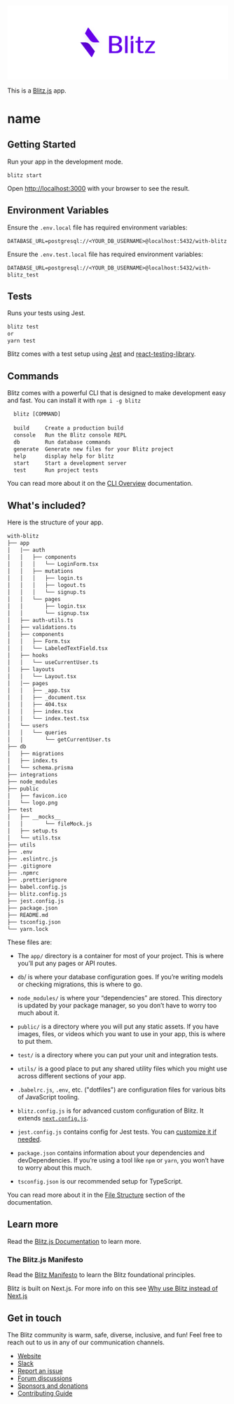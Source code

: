 [![Blitz.js](https://raw.githubusercontent.com/blitz-js/art/master/github-cover-photo.png)](https://blitzjs.com)

This is a [Blitz.js](https://github.com/blitz-js/blitz) app.

# **name**

## Getting Started

Run your app in the development mode.

```
blitz start
```

Open [http://localhost:3000](http://localhost:3000) with your browser to see the result.

## Environment Variables

Ensure the `.env.local` file has required environment variables:

```
DATABASE_URL=postgresql://<YOUR_DB_USERNAME>@localhost:5432/with-blitz
```

Ensure the `.env.test.local` file has required environment variables:

```
DATABASE_URL=postgresql://<YOUR_DB_USERNAME>@localhost:5432/with-blitz_test
```

## Tests

Runs your tests using Jest.

```
blitz test
or
yarn test
```

Blitz comes with a test setup using [Jest](https://jestjs.io/) and [react-testing-library](https://testing-library.com/).

## Commands

Blitz comes with a powerful CLI that is designed to make development easy and fast. You can install it with `npm i -g blitz`

```
  blitz [COMMAND]

  build     Create a production build
  console   Run the Blitz console REPL
  db        Run database commands
  generate  Generate new files for your Blitz project
  help      display help for blitz
  start     Start a development server
  test      Run project tests
```

You can read more about it on the [CLI Overview](https://blitzjs.com/docs/cli-overview) documentation.

## What's included?

Here is the structure of your app.

```
with-blitz
├── app
│   |── auth
│   │   ├── components
│   │   │   └── LoginForm.tsx
│   │   ├── mutations
│   │   │   ├── login.ts
│   │   │   ├── logout.ts
│   │   │   └── signup.ts
│   │   └── pages
│   │       ├── login.tsx
│   │       └── signup.tsx
│   ├── auth-utils.ts
│   ├── validations.ts
│   ├── components
│   │   ├── Form.tsx
│   │   └── LabeledTextField.tsx
│   ├── hooks
│   │   └── useCurrentUser.ts
│   ├── layouts
│   │   └── Layout.tsx
│   │── pages
│   │   ├── _app.tsx
│   │   ├── _document.tsx
│   │   ├── 404.tsx
│   │   ├── index.tsx
│   │   └── index.test.tsx
│   └── users
│   │   └── queries
│   │       └── getCurrentUser.ts
├── db
│   ├── migrations
│   ├── index.ts
│   └── schema.prisma
├── integrations
├── node_modules
├── public
│   ├── favicon.ico
│   └── logo.png
├── test
│   ├── __mocks__
│   │       └── fileMock.js
│   ├── setup.ts
│   └── utils.tsx
├── utils
├── .env
├── .eslintrc.js
├── .gitignore
├── .npmrc
├── .prettierignore
├── babel.config.js
├── blitz.config.js
├── jest.config.js
├── package.json
├── README.md
├── tsconfig.json
└── yarn.lock
```

These files are:

-   The `app/` directory is a container for most of your project. This is where you’ll put any pages or API routes.

-   `db`/ is where your database configuration goes. If you’re writing models or checking migrations, this is where to go.

-   `node_modules/` is where your “dependencies” are stored. This directory is updated by your package manager, so you don’t have to worry too much about it.

-   `public/` is a directory where you will put any static assets. If you have images, files, or videos which you want to use in your app, this is where to put them.

-   `test/` is a directory where you can put your unit and integration tests.

-   `utils/` is a good place to put any shared utility files which you might use across different sections of your app.

-   `.babelrc.js`, `.env`, etc. ("dotfiles") are configuration files for various bits of JavaScript tooling.

-   `blitz.config.js` is for advanced custom configuration of Blitz. It extends [`next.config.js`](https://nextjs.org/docs/api-reference/next.config.js/introduction).

-   `jest.config.js` contains config for Jest tests. You can [customize it if needed](https://jestjs.io/docs/en/configuration).

-   `package.json` contains information about your dependencies and devDependencies. If you’re using a tool like `npm` or `yarn`, you won’t have to worry about this much.

-   `tsconfig.json` is our recommended setup for TypeScript.

You can read more about it in the [File Structure](https://blitzjs.com/docs/file-structure) section of the documentation.

## Learn more

Read the [Blitz.js Documentation](https://blitzjs.com/docs/getting-started) to learn more.

### The Blitz.js Manifesto

Read the [Blitz Manifesto](https://blitzjs.com/docs/manifesto) to learn the Blitz foundational principles.

Blitz is built on Next.js. For more info on this see [Why use Blitz instead of Next.js](https://blitzjs.com/docs/why-blitz)

## Get in touch

The Blitz community is warm, safe, diverse, inclusive, and fun! Feel free to reach out to us in any of our communication channels.

-   [Website](https://blitzjs.com/)
-   [Slack](https://slack.blitzjs.com/)
-   [Report an issue](https://github.com/blitz-js/blitz/issues/new/choose)
-   [Forum discussions](https://github.com/blitz-js/blitz/discussions)
-   [Sponsors and donations](https://github.com/blitz-js/blitz#sponsors-and-donations)
-   [Contributing Guide](https://blitzjs.com/docs/contributing)
